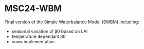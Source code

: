 # MSC24-WBM

Final version of the Simple Waterbalance Model (SWBM) including:
* seasonal variation of β0 based on LAI
* temperature dependant β0
* snow implementation
